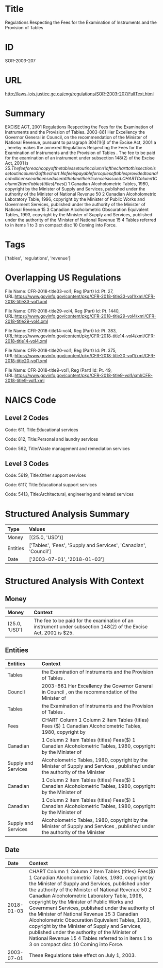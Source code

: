 # Title
Regulations Respecting the Fees for the Examination of Instruments and the Provision of Tables


# ID
SOR-2003-207

# URL
http://laws-lois.justice.gc.ca/eng/regulations/SOR-2003-207/FullText.html


# Summary
EXCISE ACT, 2001 Regulations Respecting the Fees for the Examination of Instruments and the Provision of Tables.
2003-861 Her Excellency the Governor General in Council, on the recommendation of the Minister of National Revenue, pursuant to paragraph 304(1)(j) of the  Excise Act, 2001 a , hereby makes the annexed  Regulations Respecting the Fees for the Examination of Instruments and the Provision of Tables .
The fee to be paid for the examination of an instrument under subsection 148(2) of the  Excise Act, 2001  is $25.
The fee for each copy of the tables set out in column 1 of the chart to this section is set out in column 2 of the chart.
No fee is payable for copies of tables provided to an alcohol licensee or licensed user at the time their licence is issued.
CHART Column 1 Column 2 Item Tables (titles) Fees($) 1 Canadian Alcoholometric Tables, 1980, copyright by the Minister of Supply and Services, published under the authority of the Minister of National Revenue 50 2 Canadian Alcoholometric Laboratory Table, 1996, copyright by the Minister of Public Works and Government Services, published under the authority of the Minister of National Revenue 15 3 Canadian Alcoholometric Obscuration Equivalent Tables, 1993, copyright by the Minister of Supply and Services, published under the authority of the Minister of National Revenue 15 4 Tables referred to in items 1 to 3 on compact disc 10 Coming into Force.


# Tags
['tables', 'regulations', 'revenue']


# Overlapping US Regulations
File Name: CFR-2018-title33-vol1, Reg (Part) Id: Pt. 27, URL:https://www.govinfo.gov/content/pkg/CFR-2018-title33-vol1/xml/CFR-2018-title33-vol1.xml

File Name: CFR-2018-title29-vol4, Reg (Part) Id: Pt. 1440, URL:https://www.govinfo.gov/content/pkg/CFR-2018-title29-vol4/xml/CFR-2018-title29-vol4.xml

File Name: CFR-2018-title14-vol4, Reg (Part) Id: Pt. 383, URL:https://www.govinfo.gov/content/pkg/CFR-2018-title14-vol4/xml/CFR-2018-title14-vol4.xml

File Name: CFR-2018-title20-vol1, Reg (Part) Id: Pt. 375, URL:https://www.govinfo.gov/content/pkg/CFR-2018-title20-vol1/xml/CFR-2018-title20-vol1.xml

File Name: CFR-2018-title9-vol1, Reg (Part) Id: Pt. 49, URL:https://www.govinfo.gov/content/pkg/CFR-2018-title9-vol1/xml/CFR-2018-title9-vol1.xml




# NAICS Code
## Level 2 Codes
Code: 611, Title:Educational services

Code: 812, Title:Personal and laundry services

Code: 562, Title:Waste management and remediation services




## Level 3 Codes
Code: 5619, Title:Other support services

Code: 6117, Title:Educational support services

Code: 5413, Title:Architectural, engineering and related services







# Structured Analysis Summary
| Type     | Values                                                           |
|:---------|:-----------------------------------------------------------------|
| Money    | [(25.0, 'USD')]                                                  |
| Entities | ['Tables', 'Fees', 'Supply and Services', 'Canadian', 'Council'] |
| Date     | ['2003-07-01', '2018-01-03']                                     |


# Structured Analysis With Context
 


## Money
| Money         | Context                                                                                                           |
|:--------------|:------------------------------------------------------------------------------------------------------------------|
| (25.0, 'USD') | The fee to be paid for the examination of an instrument under subsection 148(2) of the  Excise Act, 2001  is $25. |


## Entities
| Entities            | Context                                                                                                                       |
|:--------------------|:------------------------------------------------------------------------------------------------------------------------------|
| Tables              | the Examination of Instruments and the Provision of Tables .                                                                  |
| Council             | 2003-861 Her Excellency the Governor General in  Council , on the recommendation of the Minister of                           |
| Tables              | the Examination of Instruments and the Provision of Tables  .                                                                 |
| Fees                | CHART Column 1 Column 2 Item Tables (titles)  Fees ($) 1 Canadian Alcoholometric Tables, 1980, copyright by                   |
| Canadian            | 1 Column 2 Item Tables (titles) Fees($) 1 Canadian Alcoholometric Tables, 1980, copyright by the Minister of                  |
| Supply and Services | Alcoholometric Tables, 1980, copyright by the Minister of Supply and Services , published under the authority of the Minister |
| Canadian            | 1 Column 2 Item Tables (titles) Fees($) 1 Canadian Alcoholometric Tables, 1980, copyright by the Minister of                  |
| Canadian            | 1 Column 2 Item Tables (titles) Fees($) 1 Canadian Alcoholometric Tables, 1980, copyright by the Minister of                  |
| Supply and Services | Alcoholometric Tables, 1980, copyright by the Minister of Supply and Services , published under the authority of the Minister |


## Date
| Date       | Context                                                                                                                                                                                                                                                                                                                                                                                                                                                                                                                                                                                                                                                                        |
|:-----------|:-------------------------------------------------------------------------------------------------------------------------------------------------------------------------------------------------------------------------------------------------------------------------------------------------------------------------------------------------------------------------------------------------------------------------------------------------------------------------------------------------------------------------------------------------------------------------------------------------------------------------------------------------------------------------------|
| 2018-01-03 | CHART Column 1 Column 2 Item Tables (titles) Fees($) 1 Canadian Alcoholometric Tables, 1980, copyright by the Minister of Supply and Services, published under the authority of the Minister of National Revenue 50 2 Canadian Alcoholometric Laboratory Table, 1996, copyright by the Minister of Public Works and Government Services, published under the authority of the Minister of National Revenue 15 3 Canadian Alcoholometric Obscuration Equivalent Tables, 1993, copyright by the Minister of Supply and Services, published under the authority of the Minister of National Revenue 15 4 Tables referred to in items 1 to 3 on compact disc 10 Coming into Force. |
| 2003-07-01 | These Regulations take effect on July 1, 2003.                                                                                                                                                                                                                                                                                                                                                                                                                                                                                                                                                                                                                                 |


